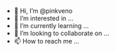 - 👋 Hi, I’m @pinkveno
- 👀 I’m interested in ...
- 🌱 I’m currently learning ...
- 💞️ I’m looking to collaborate on ...
- 📫 How to reach me ...

<!---
pinkveno/pinkveno is a ✨ special ✨ repository because its `README.md` (this file) appears on your GitHub profile.
You can click the Preview link to take a look at your changes.
--->
